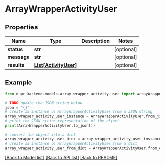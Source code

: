 # ArrayWrapperActivityUser


## Properties

Name | Type | Description | Notes
------------ | ------------- | ------------- | -------------
**status** | **str** |  | [optional] 
**message** | **str** |  | [optional] 
**results** | [**List[ActivityUser]**](ActivityUser.md) |  | [optional] 

## Example

```python
from dupr_backend.models.array_wrapper_activity_user import ArrayWrapperActivityUser

# TODO update the JSON string below
json = "{}"
# create an instance of ArrayWrapperActivityUser from a JSON string
array_wrapper_activity_user_instance = ArrayWrapperActivityUser.from_json(json)
# print the JSON string representation of the object
print(ArrayWrapperActivityUser.to_json())

# convert the object into a dict
array_wrapper_activity_user_dict = array_wrapper_activity_user_instance.to_dict()
# create an instance of ArrayWrapperActivityUser from a dict
array_wrapper_activity_user_from_dict = ArrayWrapperActivityUser.from_dict(array_wrapper_activity_user_dict)
```
[[Back to Model list]](../README.md#documentation-for-models) [[Back to API list]](../README.md#documentation-for-api-endpoints) [[Back to README]](../README.md)


